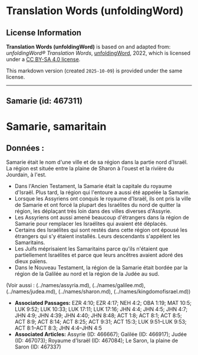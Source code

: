 # Translation Words (unfoldingWord)

## License Information

**Translation Words (unfoldingWord)** is based on and adapted from: _unfoldingWord® Translation Words_, [unfoldingWord](https://unfoldingword.org/utw), 2022, which is licensed under a [CC BY-SA 4.0 license](https://creativecommons.org/licenses/by-sa/4.0/legalcode.en).

This markdown version (created `2025-10-09`) is provided under the same license.



--------------------------------

## Samarie (id: 467311)

Samarie, samaritain
===================

Données :
---------

Samarie était le nom d'une ville et de sa région dans la partie nord d'Israël. La région est située entre la plaine de Sharon à l'ouest et la rivière du Jourdain, à l'est.

* Dans l'Ancien Testament, la Samarie était la capitale du royaume d'Israël. Plus tard, la région qui l'entoure a aussi été appelée la Samarie.
* Lorsque les Assyriens ont conquis le royaume d'Israël, ils ont pris la ville de Samarie et ont forcé la plupart des Israélites du nord de quitter la région, les déplaçant très loin dans des villes diverses d'Assyrie.
* Les Assyriens ont aussi amené beaucoup d'étrangers dans la région de Samarie pour remplacer les Israélites qui avaient été déplacés.
* Certains des Israélites qui sont restés dans cette région ont épousé les étrangers qui s'y étaient installés. Leurs descendants s'appèlent les Samaritains.
* Les Juifs méprisaient les Samaritains parce qu'ils n'étaient que partiellement Israélites et parce que leurs ancêtres avaient adoré des dieux païens.
* Dans le Nouveau Testament, la région de la Samarie était bordée par la région de la Galilée au nord et la région de la Judée au sud.

(Voir aussi : (../names/assyria.md), (../names/galilee.md), (../names/judea.md), (../names/sharon.md), (../names/kingdomofisrael.md))

* **Associated Passages:** EZR 4:10; EZR 4:17; NEH 4:2; OBA 1:19; MAT 10:5; LUK 9:52; LUK 10:33; LUK 17:11; LUK 17:16; JHN 4:4; JHN 4:5; JHN 4:7; JHN 4:9; JHN 4:39; JHN 4:40; JHN 8:48; ACT 1:8; ACT 8:1; ACT 8:5; ACT 8:9; ACT 8:14; ACT 8:25; ACT 9:31; ACT 15:3; LUK 9:51–LUK 9:53; ACT 8:1–ACT 8:3; JHN 4:4–JHN 4:5
* **Associated Articles:** Assyrie (ID: 466667); Galilée (ID: 466917); Judée (ID: 467073); Royaume d'Israël (ID: 467084); Le Saron, la plaine de Saron (ID: 467337)

